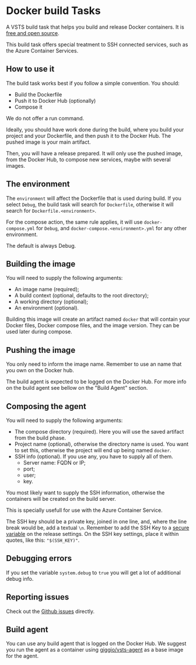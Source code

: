# Docker build Tasks

A VSTS build task that helps you build and release Docker containers. It is [free and open source](https://github.com/Lambda3/vsts-build-task-docker).

This build task offers special treatment to SSH connected services, such as the Azure Container Services.

## How to use it

The build task works best if you follow a simple convention. You should:

* Build the Dockerfile
* Push it to Docker Hub (optionally)
* Compose it

We do not offer a run command.

Ideally, you should have work done during the build, where you build your project and your Dockerfile, and then push it to the Docker Hub. The pushed image is your main artifact.

Then, you will have a release prepared. It will only use the pushed image, from the Docker Hub, to compose new services, maybe with several images.

## The environment

The `environment` will affect the Dockerfile that is used during build. If you select `Debug`, the build task will search for `Dockerfile`, otherwise it will search for `Dockerfile.<environment>`.

For the compose action, the same rule applies, it will use `docker-compose.yml` for `Debug`, and `docker-compose.<environment>.yml` for any other environment.

The default is always Debug.

## Building the image

You will need to supply the following arguments:

* An image name (required);
* A build context (optional, defaults to the root directory);
* A working directory (optional);
* An environment (optional).

Building this image will create an artifact named `docker` that will contain your Docker files, Docker compose files, and the image version. They can be used later during compose.

## Pushing the image

You only need to inform the image name. Remember to use an name that you own on the Docker hub.

The build agent is expected to be logged on the Docker Hub. For more info on the build agent see bellow on the "Build Agent" section.

## Composing the agent

You will need to supply the following arguments:

* The compose directory (required). Here you will use the saved artifact from the build phase.
* Project name (optional), otherwise the directory name is used. You want to set this, otherwise the project will end up being named `docker`.
* SSH info (optional). If you use any, you have to supply all of them.
    * Server name: FQDN or IP;
    * port;
    * user;
    * key.

You most likely want to supply the SSH information, otherwise the containers will be created on the build server.

This is specially usefull for use with the Azure Container Service.

The SSH key should be a private key, joined in one line, and, where the line break would be, add a textual `\n`. Remember to add the SSH Key to a [secure variable](https://www.visualstudio.com/en-us/docs/release/author-release-definition/more-release-definition#release-definition-variables) on the release settings. On the SSH key settings, place it within quotes, like this: `"$(SSH_KEY)"`.

## Debugging errors

If you set the variable `system.debug` to `true` you will get a lot of additional debug info.

## Reporting issues

Check out the [Github issues](https://github.com/Lambda3/vsts-build-task-docker/issues) directly.

## Build agent

You can use any build agent that is logged on the Docker Hub. We suggest you run the agent as a container using [giggio/vsts-agent](https://hub.docker.com/r/giggio/vsts-agent/) as a base image for the agent.
